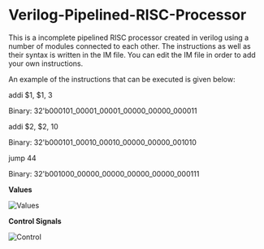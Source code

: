 # Verilog-Pipelined-RISC-Processor
This is a incomplete pipelined RISC processor created in verilog using a number of modules connected to each other. The instructions as well as their syntax is written in the IM file. You can edit the IM file in order to add your own instructions.


An example of the instructions that can be executed is given below:

addi $1, $1, 3

Binary: 32'b000101_00001_00001_00000_00000_000011
	
addi $2, $2, 10

Binary: 32'b000101_00010_00010_00000_00000_001010
	
jump 44

Binary:  32'b001000_00000_00000_00000_00000_000111



**Values**

![Values](https://github.com/ShizzleBlitz/Verilog-Pipelined-RISC-Processor/assets/100959619/4aabd9d3-87d1-47bb-a552-4151a19f75be)

**Control Signals**

![Control](https://github.com/ShizzleBlitz/Verilog-Pipelined-RISC-Processor/assets/100959619/e04440c9-0feb-4c42-b24a-65792211908e)
